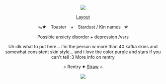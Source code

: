  <div align="center">
  
  ![](https://64.media.tumblr.com/44d326a362a3cad026bc3e41215ea878/9586ad10e5da44f8-14/s1280x1920/32bf22fadf15004c903e4b0adf6dda08007fde26.gifv)
  
  [Layout](https://www.tumblr.com/lovestis/783051662273167360/hyacine-layouts-rrozeta-interact?source=share)

ᯓ★ ⠀Toaster⠀ + ⠀Stardust / Kin names⠀☆

Possible anxiety disorder + depression /vsrs

Uh idk what to put here... i'm the person w more than 40 kafka skins and somewhat consistent skin style... and i love the color purple and stars if you can't tell :3 More info on rentry

 ⟡ Rentry ✦ [Straw](https://sugarcloudexpress.straw.page/) ⟡

 ![](https://64.media.tumblr.com/cd9b866c3c6eee6453fb49b08c3d11b1/9586ad10e5da44f8-19/s2048x3072/97dcbb68b62f0ab8649a1d05b525fe521a1527b0.gifv)

<!--
**ToasterTheFox/ToasterTheFox** is a ✨ _special_ ✨ repository because its `README.md` (this file) appears on your GitHub profile.

Here are some ideas to get you started:

- 🔭 I’m currently working on ...
- 🌱 I’m currently learning ...
- 👯 I’m looking to collaborate on ...
- 🤔 I’m looking for help with ...
- 💬 Ask me about ...
- 📫 How to reach me: ...
- 😄 Pronouns: ...
- ⚡ Fun fact: ...
-->
